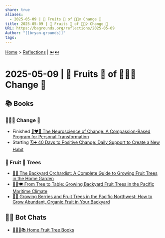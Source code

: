 ```yaml
---
share: true
aliases:
  - 2025-05-09 | 🍎 Fruits 🌳 of 🧘🏼‍♀️ Change 🔄
title: 2025-05-09 | 🍎 Fruits 🌳 of 🧘🏼‍♀️ Change 🔄
URL: https://bagrounds.org/reflections/2025-05-09
Author: "[[bryan-grounds]]"
tags: 
---
```

[Home](../index.md) > [Reflections](./index.md) | [⏮️](./2025-05-08.md) [⏭️](./2025-05-10.md)  
# 2025-05-09 | 🍎 Fruits 🌳 of 🧘🏼‍♀️ Change 🔄  
## 📚 Books  
### 🧘🏼‍♀️ Change 🔄  
- Finished [🧠❤️🔄 The Neuroscience of Change: A Compassion-Based Program for Personal Transformation](../books/the-neuroscience-of-change-a-compassion-based-program-for-personal-transformation.md)  
- Starting [🗓️➕ 40 Days to Positive Change: Daily Support to Create a New Habit](../books/40-days-to-positive-change-daily-support-to-create-a-new-habit.md)  
  
### 🍎 Fruit 🌳 Trees  
- [🏡🍎 The Backyard Orchardist: A Complete Guide to Growing Fruit Trees in the Home Garden](../../the-backyard-orchardist-a-complete-guide-to-growing-fruit-trees-in-the-home-garden.md)  
- [🌳🍎🍽️ From Tree to Table: Growing Backyard Fruit Trees in the Pacific Maritime Climate](../books/from-tree-to-table-growing-backyard-fruit-trees-in-the-pacific-maritime-climate.md)  
- [🍓🌳 Growing Berries and Fruit Trees in the Pacific Northwest: How to Grow Abundant, Organic Fruit in Your Backyard](../books/growing-berries-and-fruit-trees-in-the-pacific-northwest-how-to-grow-abundant-organic-fruit-in-your-backyard.md)  
  
  
## 🤖💬 Bot Chats  
- [🏡🍎🌳📚 Home Fruit Tree Books](../bot-chats/fruit-tree-books.md)